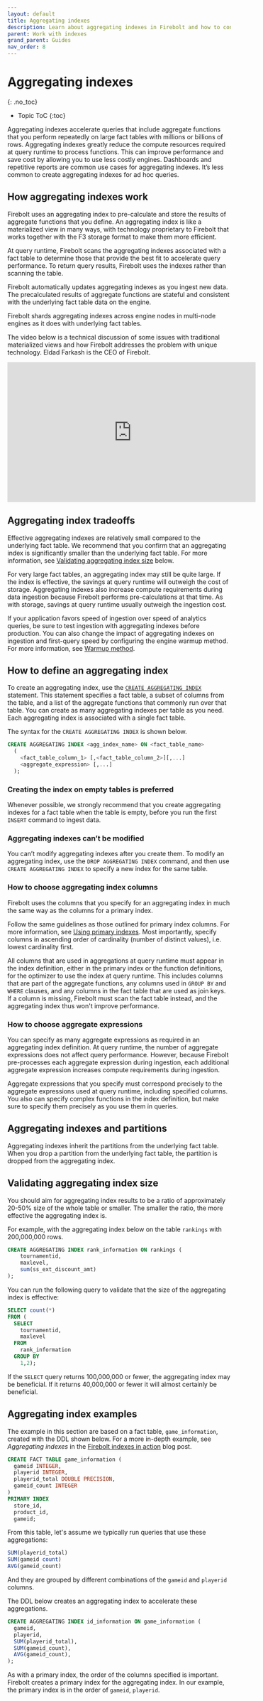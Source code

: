 ```yaml
---
layout: default
title: Aggregating indexes
description: Learn about aggregating indexes in Firebolt and how to configure and use them.
parent: Work with indexes
grand_parent: Guides
nav_order: 8
---
```


# Aggregating indexes
{: .no_toc}

* Topic ToC
{:toc}

Aggregating indexes accelerate queries that include aggregate functions that you perform repeatedly on large fact tables with millions or billions of rows. Aggregating indexes greatly reduce the compute resources required at query runtime to process functions. This can improve performance and save cost by allowing you to use less costly engines. Dashboards and repetitive reports are common use cases for aggregating indexes. It’s less common to create aggregating indexes for ad hoc queries.

## How aggregating indexes work

Firebolt uses an aggregating index to pre-calculate and store the results of aggregate functions that you define. An aggregating index is like a materialized view in many ways, with technology proprietary to Firebolt that works together with the F3 storage format to make them more efficient.

At query runtime, Firebolt scans the aggregating indexes associated with a fact table to determine those that provide the best fit to accelerate query performance. To return query results, Firebolt uses the indexes rather than scanning the table.

Firebolt automatically updates aggregating indexes as you ingest new data. The precalculated results of aggregate functions are stateful and consistent with the underlying fact table data on the engine.

Firebolt shards aggregating indexes across engine nodes in multi-node engines as it does with underlying fact tables.

The video below is a technical discussion of some issues with traditional materialized views and how Firebolt addresses the problem with unique technology. Eldad Farkash is the CEO of Firebolt.
<iframe width="560" height="315" src="https://www.youtube.com/embed/Hniv9u4w7lI" title="YouTube video player" frameborder="0" allow="accelerometer; autoplay; clipboard-write; encrypted-media; gyroscope; picture-in-picture" allowfullscreen></iframe>

## Aggregating index tradeoffs

Effective aggregating indexes are relatively small compared to the underlying fact table. We recommend that you confirm that an aggregating index is significantly smaller than the underlying fact table. For more information, see [Validating aggregating index size](#validating-aggregating-index-size) below.

For very large fact tables, an aggregating index may still be quite large. If the index is effective, the savings at query runtime will outweigh the cost of storage. Aggregating indexes also increase compute requirements during data ingestion because Firebolt performs pre-calculations at that time. As with storage, savings at query runtime usually outweigh the ingestion cost.

If your application favors speed of ingestion over speed of analytics queries, be sure to test ingestion with aggregating indexes before production. You can also change the impact of aggregating indexes on ingestion and first-query speed by configuring the engine warmup method. For more information, see [Warmup method](../../Overview/understanding-engine-fundamentals.md#warmup-method).

## How to define an aggregating index

To create an aggregating index, use the [`CREATE AGGREGATING INDEX`](../../sql_reference/commands/data-definition/create-aggregating-index.md) statement. This statement specifies a fact table, a subset of columns from the table, and a list of the aggregate functions that commonly run over that table. You can create as many aggregating indexes per table as you need. Each aggregating index is associated with a single fact table.

The syntax for the `CREATE AGGREGATING INDEX` is shown below.

```sql
CREATE AGGREGATING INDEX <agg_index_name> ON <fact_table_name>
  (
    <fact_table_column_1> [,<fact_table_column_2>][,...]
    <aggregate_expression> [,...]
  );
```

### Creating the index on empty tables is preferred

Whenever possible, we strongly recommend that you create aggregating indexes for a fact table when the table is empty, before you run the first `INSERT` command to ingest data.

### Aggregating indexes can’t be modified

You can’t modify aggregating indexes after you create them. To modify an aggregating index, use the `DROP AGGREGATING INDEX` command, and then use `CREATE AGGREGATING INDEX` to specify a new index for the same table.

### How to choose aggregating index columns

Firebolt uses the columns that you specify for an aggregating index in much the same way as the columns for a primary index.

Follow the same guidelines as those outlined for primary index columns. For more information, see [Using primary indexes](using-primary-indexes.md). Most importantly, specify columns in ascending order of cardinality (number of distinct values), i.e. lowest cardinality first.

All columns that are used in aggregations at query runtime must appear in the index definition, either in the primary index or the function definitions, for the optimizer to use the index at query runtime. This includes columns that are part of the aggregate functions, any columns used in `GROUP BY` and `WHERE` clauses, and any columns in the fact table that are used as join keys. If a column is missing, Firebolt must scan the fact table instead, and the aggregating index thus won't improve performance.

### How to choose aggregate expressions

You can specify as many aggregate expressions as required in an aggregating index definition. At query runtime, the number of aggregate expressions does not affect query performance. However, because Firebolt pre-processes each aggregate expression during ingestion, each additional aggregate expression increases compute requirements during ingestion.

Aggregate expressions that you specify must correspond precisely to the aggregate expressions used at query runtime, including specified columns. You also can specify complex functions in the index definition, but make sure to specify them precisely as you use them in queries.

## Aggregating indexes and partitions

Aggregating indexes inherit the partitions from the underlying fact table. When you drop a partition from the underlying fact table, the partition is dropped from the aggregating index.

## Validating aggregating index size

You should aim for aggregating index results to be a ratio of approximately 20-50% size of the whole table or smaller. The smaller the ratio, the more effective the aggregating index is.

For example, with the aggregating index below on the table `rankings` with 200,000,000 rows.

```sql
CREATE AGGREGATING INDEX rank_information ON rankings (
	tournamentid,
	maxlevel,
	sum(ss_ext_discount_amt)
);
```

You can run the following query to validate that the size of the aggregating index is effective:

```sql
SELECT count(*)
FROM (
  SELECT
    tournamentid,
    maxlevel
  FROM
    rank_information
  GROUP BY
    1,2);
```

If the `SELECT` query returns 100,000,000 or fewer, the aggregating index may be beneficial. If it returns 40,000,000 or fewer it will almost certainly be beneficial.

## Aggregating index examples

The example in this section are based on a fact table, `game_information`, created with the DDL shown below. For a more in-depth example, see *Aggregating indexes* in the [Firebolt indexes in action](https://www.firebolt.io/blog/firebolt-indexes-in-action) blog post.

```sql
CREATE FACT TABLE game_information (
  gameid INTEGER,
  playerid INTEGER,
  playerid_total DOUBLE PRECISION,
  gameid_count INTEGER
)
PRIMARY INDEX
  store_id,
  product_id,
  gameid;
```

From this table, let's assume we typically run queries that use these aggregations:

```sql
SUM(playerid_total)
SUM(gameid count)
AVG(gameid_count)
```

And they are grouped by different combinations of the `gameid` and `playerid` columns.

‌The DDL below creates an aggregating index to accelerate these aggregations.

```sql
CREATE AGGREGATING INDEX id_information ON game_information (
  gameid,
  playerid,
  SUM(playerid_total),
  SUM(gameid_count),
  AVG(gameid_count),
);
```

As with a primary index, the order of the columns specified is important. Firebolt creates a primary index for the aggregating index. In our example, the primary index is in the order of `gameid`, `playerid`.
